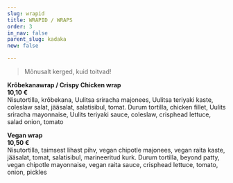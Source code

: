 ```yaml
---
slug: wrapid
title: WRAPID / WRAPS
order: 3
in_nav: false
parent_slug: kadaka
new: false

---
```

<div class="ellipsis"></div>

> Mõnusalt kerged, kuid toitvad!

<span class="spicy"></span> **Krõbekanawrap / Crispy Chicken wrap**  
**10,10 €**  
<span class="koostis">Nisutortilla, krõbekana, Uulitsa sriracha majonees, Uulitsa teriyaki kaste, coleslaw salat, jääsalat, salatisibul, tomat. Durum tortilla, chicken fillet, Uulits sriracha mayonnaise, Uulits teriyaki sauce, coleslaw, crisphead lettuce, salad onion, tomato</span>

<span class="special"></span>**Vegan wrap**  
**10,50 €**  
<span class="koostis">Nisutortilla, taimsest lihast pihv, vegan chipotle majonees, vegan raita kaste, jääsalat, tomat, salatisibul, marineeritud kurk. Durum tortilla, beyond patty, vegan chipotle mayonnaise, vegan raita sauce, crisphead lettuce, tomato, onion, pickles</span> <span class="vegan"></span>